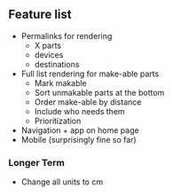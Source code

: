 ## Feature list

- Permalinks for rendering
  - X parts
  - devices
  - destinations
- Full list rendering for make-able parts
  - Mark makable
  - Sort unmakable parts at the bottom
  - Order make-able by distance
  - Include who needs them
  - Prioritization
- Navigation + app on home page
- Mobile (surprisingly fine so far)

### Longer Term

- Change all units to cm

